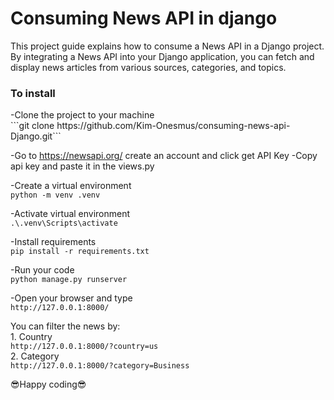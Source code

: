 <h1>Consuming News API in django</h1>
<p>This project guide explains how to consume a News API in a Django project. By integrating a News API into your Django application, you can fetch and display news articles from various sources, categories, and topics.</p>


<h3>To install</h3>
-Clone the project to your machine <br>
```git clone https://github.com/Kim-Onesmus/consuming-news-api-Django.git```


-Go to <a href="https://newsapi.org/">https://newsapi.org/</a> create an account and click get API Key
-Copy api key and paste it in the views.py

-Create a virtual environment<br>
```python -m venv .venv```


-Activate virtual environment<br>
```.\.venv\Scripts\activate```


-Install requirements<br>
```pip install -r requirements.txt```


-Run your code<br>
```python manage.py runserver```

-Open your browser and type<br>
```http://127.0.0.1:8000/```

You can filter the news by: <br>
    1. Country <br>
    ```http://127.0.0.1:8000/?country=us``` <br>
    2. Category <br>
    ```http://127.0.0.1:8000/?category=Business```<br>

😎Happy coding😎
